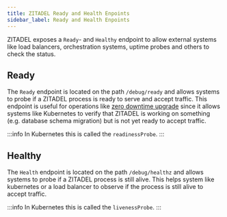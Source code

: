 ```yaml
---
title: ZITADEL Ready and Health Enpoints
sidebar_label: Ready and Health Enpoints
---
```


ZITADEL exposes a `Ready`- and `Healthy` endpoint to allow external systems like load balancers, orchestration systems, uptime probes and others to check the status.

## Ready

The `Ready` endpoint is located on the path `/debug/ready` and allows systems to probe if a ZITADEL process is ready to serve and accept traffic.
This endpoint is useful for operations like [zero downtime upgrade](../../concepts/architecture/solution#zero-downtime-updates) since it allows systems like Kubernetes to verify that ZITADEL is working on something (e.g. database schema migration) but is not yet ready to accept traffic.

:::info
In Kubernetes this is called the `readinessProbe`.
:::

## Healthy

The `Health` endpoint is located on the path `/debug/healthz` and allows systems to probe if a ZITADEL process is still alive.
This helps system like kubernetes or a load balancer to observe if the process is still alive to accept traffic.

:::info
In Kubernetes this is called the `livenessProbe`.
:::
